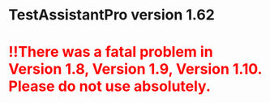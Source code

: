 # TestAssistantPro version 1.62

# <span style="color:red">!!There was a fatal problem in Version 1.8, Version 1.9, Version 1.10. Please do not use absolutely.</span>
